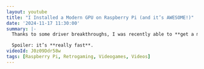 ```yaml
---
layout: youtube
title: "I Installed a Modern GPU on Raspberry Pi (and it’s AWESOME!)"
date: '2024-11-17 11:30:00'
summary: |-
  Thanks to some driver breakthroughs, I was recently able to **get a modern AMD Radeon GPU running on the Raspberry Pi**!

  Spoiler: it’s **really fast**.
videoId: J0z09Ddr58w
tags: [Raspberry Pi, Retrogaming, Videogames, Videos]
---
```

